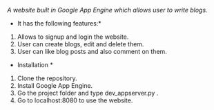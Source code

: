*A website built in Google App Engine which allows user to write blogs.*

* It has the following features:*
1. Allows to signup and login the website.
2. User can create blogs, edit and delete them.
3. User can like blog posts and also comment on them. 


* Installation *
1. Clone the repository.
2. Install Google App Engine.
3. Go the project folder and type dev_appserver.py .
4. Go to localhost:8080 to use the website. 
